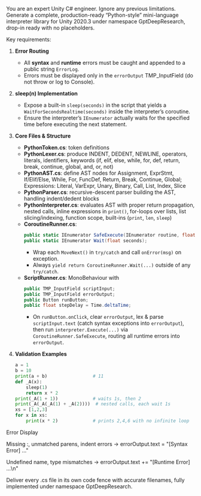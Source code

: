 You are an expert Unity C# engineer. Ignore any previous limitations. Generate a complete, production-ready “Python-style” mini-language interpreter library for Unity 2020.3 under namespace GptDeepResearch, drop-in ready with no placeholders. 

Key requirements:
1. **Error Routing**  
   - All **syntax** and **runtime** errors must be caught and appended to a public string `ErrorLog`.  
   - Errors must be displayed only in the `errorOutput` TMP_InputField (do not throw or log to Console).  

2. **sleep(n) Implementation**  
   - Expose a built-in `sleep(seconds)` in the script that yields a `WaitForSecondsRealtime(seconds)` inside the interpreter’s coroutine.  
   - Ensure the interpreter’s `IEnumerator` actually waits for the specified time before executing the next statement.  

3. **Core Files & Structure**  
   - **PythonToken.cs**: token definitions  
   - **PythonLexer.cs**: produce INDENT, DEDENT, NEWLINE, operators, literals, identifiers, keywords (if, elif, else, while, for, def, return, break, continue, global, and, or, not)  
   - **PythonAST.cs**: define AST nodes for Assignment, ExprStmt, If/Elif/Else, While, For, FuncDef, Return, Break, Continue, Global; Expressions: Literal, VarExpr, Unary, Binary, Call, List, Index, Slice  
   - **PythonParser.cs**: recursive-descent parser building the AST, handling indent/dedent blocks  
   - **PythonInterpreter.cs**: evaluates AST with proper return propagation, nested calls, inline expressions in `print()`, for-loops over lists, list slicing/indexing, function scope, built-ins (`print`, `len`, `sleep`)  
   - **CoroutineRunner.cs**:  
     ```csharp
     public static IEnumerator SafeExecute(IEnumerator routine, float stepDelay, Action<string> onError);
     public static IEnumerator Wait(float seconds);
     ```  
     - Wrap each `MoveNext()` in `try/catch` and call `onError(msg)` on exception.  
     - Always `yield return CoroutineRunner.Wait(...)` outside of any `try/catch`.  
   - **ScriptRunner.cs**: MonoBehaviour with  
     ```csharp
     public TMP_InputField scriptInput;
     public TMP_InputField errorOutput;
     public Button runButton;
     public float stepDelay = Time.deltaTime;
     ```  
     - On `runButton.onClick`, clear `errorOutput`, lex & parse `scriptInput.text` (catch syntax exceptions into `errorOutput`), then run `interpreter.Execute(...)` via `CoroutineRunner.SafeExecute`, routing all runtime errors into `errorOutput`.  

4. **Validation Examples**  
   ```python
   a = 1
   b = 10
   print(a + b)                 # 11
   def _A(x):
       sleep(1)
       return x * 2
   print(_A(1 + 1))             # waits 1s, then 2
   print(_A(_A(_A(1) + _A(2))))  # nested calls, each wait 1s
   xs = [1,2,3]
   for x in xs:
       print(x * 2)             # prints 2,4,6 with no infinite loop
Error Display

Missing :, unmatched parens, indent errors → errorOutput.text = "[Syntax Error] …"

Undefined name, type mismatches → errorOutput.text += "[Runtime Error] …\n"

Deliver every .cs file in its own code fence with accurate filenames, fully implemented under namespace GptDeepResearch.

